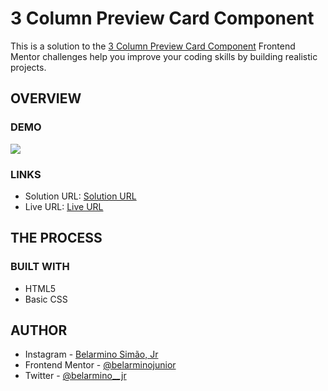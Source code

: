 # 3 Column Preview Card Component

This is a solution to the [3 Column Preview Card Component](https://www.frontendmentor.io/challenges/3column-preview-card-component-pH92eAR2-/hub) Frontend Mentor challenges help you improve your coding skills by building realistic projects.

## OVERVIEW

### DEMO

![](./images/demo.png)

### LINKS

- Solution URL: [Solution URL](https://github.com/belarminojunior/Frontend-Mentor-Challenges)
- Live URL: [Live URL](https://3columnpreviewcardwonderr.netlify.app/)

## THE PROCESS

### BUILT WITH

- HTML5
- Basic CSS


## AUTHOR

- Instagram - [Belarmino Simão, Jr](https://www.instagram.com/wonderr____/)
- Frontend Mentor - [@belarminojunior](https://www.frontendmentor.io/profile/belarminojunior)
- Twitter - [@belarmino__jr](https://twitter.com/belarmino__jr)

